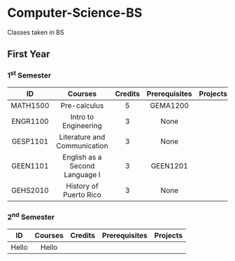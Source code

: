 # Computer-Science-BS
Classes taken in BS

## First Year

### 1<sup>st</sup> Semester
ID | Courses | Credits | Prerequisites | Projects
:--: | :--: | :--: | :--: | :--:
MATH1500 | Pre-calculus | 5 | GEMA1200 |
ENGR1100 | Intro to Engineering | 3 | None |
GESP1101 | Literature and Communication | 3 | None |
GEEN1101 | English as a Second Language I | 3 | GEEN1201 |
GEHS2010 | History of Puerto Rico | 3 | None |

### 2<sup>nd</sup> Semester
ID | Courses | Credits | Prerequisites | Projects
:--: | :--: | :--: | :--: | :--:
Hello | Hello
